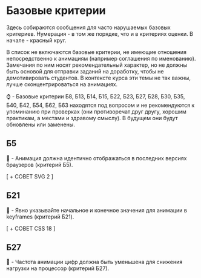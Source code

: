# Базовые критерии

Здесь собираются сообщения для часто нарушаемых базовых критериев. Нумерация - в том же порядке, что и в критериях оценки. В начале - красный круг.

В список не включаются базовые критерии, не имеющие отношения непосредственно к анимациям (например соглашения по именованию). Замечания по ним носят рекомендательный характер, но не должны быть основой для отправки заданий на доработку, чтобы не демотивировать студентов. В контексте курса эти темы не так важны, лучше сконцентрироваться на анимациях.

:watch: - Базовые критерии Б8, Б13, Б14, Б15, Б22, Б23, Б27, Б28, Б30, Б35, Б40, Б42, Б54, Б62, Б63 находятся под вопросом и не рекомендуются к упоминанию при проверках (они противоречат друг другу, хорошим практикам, а местами и здравому смыслу). В будущем они будут обновлены или заменены.


## Б5

:red_circle: - Анимация должна идентично отображаться в последних версиях браузеров (критерий Б5).

[ + СОВЕТ SVG 2 ]


## Б21

:red_circle: - Явно указывайте начальное и конечное значения для анимации в keyframes (критерий Б21).

[ + СОВЕТ CSS 18 ]


## Б27

:red_circle: - Частота анимации цифр должна быть уменьшена для снижения нагрузки на процессор (критерий Б27).

